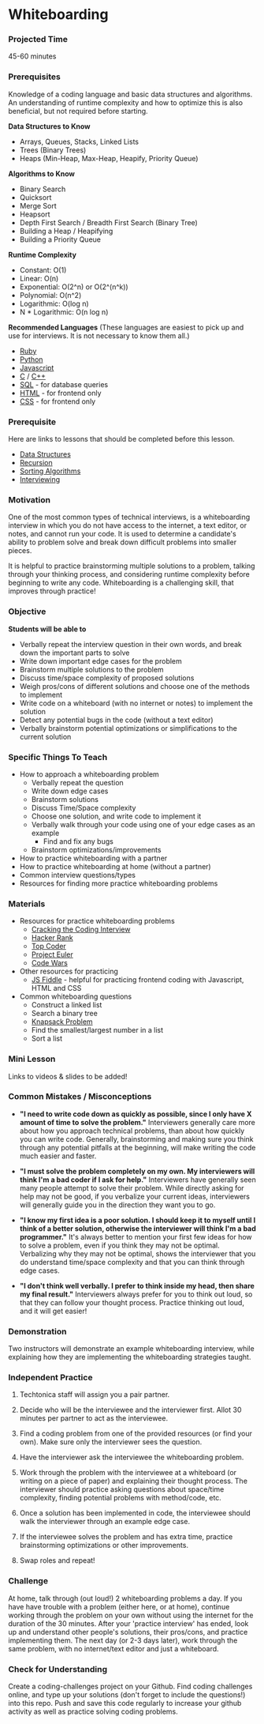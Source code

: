# Whiteboarding

### Projected Time
45-60 minutes


### Prerequisites
Knowledge of a coding language and basic data structures and algorithms. An understanding of runtime complexity and how to optimize this is also beneficial, but not required before starting.

**Data Structures to Know**
- Arrays, Queues, Stacks, Linked Lists
- Trees (Binary Trees)
- Heaps (Min-Heap, Max-Heap, Heapify, Priority Queue)

**Algorithms to Know**
- Binary Search
- Quicksort
- Merge Sort
- Heapsort
- Depth First Search / Breadth First Search (Binary Tree)
- Building a Heap / Heapifying
- Building a Priority Queue

**Runtime Complexity**
- Constant: O(1)
- Linear: O(n)
- Exponential: O(2^n) or O(2^(n^k))
- Polynomial: O(n^2)
- Logarithmic: O(log n)
- N * Logarithmic: O(n log n)

**Recommended Languages**
(These languages are easiest to pick up and use for interviews. It is not necessary to know them all.)
- [Ruby](https://www.ruby-lang.org/en/documentation/quickstart/)
- [Python](https://www.learnpython.org/)
- [Javascript](http://www.learn-js.org/)
- [C](http://www.learn-c.org/) / [C++](http://www.learncpp.com/)
- [SQL](https://www.w3schools.com/sql/) - for database queries
- [HTML](https://www.w3schools.com/html/) - for frontend only
- [CSS](https://www.w3schools.com/css/) - for frontend only


### Prerequisite
Here are links to lessons that should be completed before this lesson.
- [Data Structures](https://github.com/Techtonica/curriculum/tree/master/data-structures)
- [Recursion](https://github.com/Techtonica/curriculum/blob/master/recursion/lesson_plan.md)
- [Sorting Algorithms](https://github.com/Techtonica/curriculum/blob/master/sorting-algorithms/lesson-plan.md)
- [Interviewing](https://github.com/Techtonica/curriculum/blob/master/interviewing/interviewing.md)


### Motivation
One of the most common types of technical interviews, is a whiteboarding interview in which you do not have access to the internet, a text editor, or notes, and cannot run your code. It is used to determine a candidate's ability to problem solve and break down difficult problems into smaller pieces.

It is helpful to practice brainstorming multiple solutions to a problem, talking through your thinking process, and considering runtime complexity before beginning to write any code. Whiteboarding is a challenging skill, that improves through practice!


### Objective
**Students will be able to**
- Verbally repeat the interview question in their own words, and break down the important parts to solve
- Write down important edge cases for the problem
- Brainstorm multiple solutions to the problem
- Discuss time/space complexity of proposed solutions
- Weigh pros/cons of different solutions and choose one of the methods to implement
- Write code on a whiteboard (with no internet or notes) to implement the solution
- Detect any potential bugs in the code (without a text editor)
- Verbally brainstorm potential optimizations or simplifications to the current solution


### Specific Things To Teach
- How to approach a whiteboarding problem
	- Verbally repeat the question
	- Write down edge cases
	- Brainstorm solutions
	- Discuss Time/Space complexity
	- Choose one solution, and write code to implement it
	- Verbally walk through your code using one of your edge cases as an example
		- Find and fix any bugs
	- Brainstorm optimizations/improvements
- How to practice whiteboarding with a partner
- How to practice whiteboarding at home (without a partner)
- Common interview questions/types
- Resources for finding more practice whiteboarding problems


### Materials

- Resources for practice whiteboarding problems
	- [Cracking the Coding Interview](https://inspirit.net.in/books/placements/Cracking%20the%20Coding%20Interview.pdf)
	- [Hacker Rank](https://www.hackerrank.com)
	- [Top Coder](https://www.topcoder.com/challenges/)
	- [Project Euler](https://projecteuler.net/)
	- [Code Wars](https://www.codewars.com/)
- Other resources for practicing
	- [JS Fiddle](https://jsfiddle.net/) - helpful for practicing frontend coding with Javascript, HTML and CSS
- Common whiteboarding questions
	- Construct a linked list
	- Search a binary tree
	- [Knapsack Problem](https://www.geeksforgeeks.org/knapsack-problem/)
	- Find the smallest/largest number in a list
	- Sort a list


### Mini Lesson

Links to videos & slides to be added!


### Common Mistakes / Misconceptions

- **"I need to write code down as quickly as possible, since I only have X amount of time to solve the problem."** Interviewers generally care more about how you approach technical problems, than about how quickly you can write code. Generally, brainstorming and making sure you think through any potential pitfalls at the beginning, will make writing the code much easier and faster.

- **"I must solve the problem completely on my own. My interviewers will think I'm a bad coder if I ask for help."** Interviewers have generally seen many people attempt to solve their problem. While directly asking for help may not be good, if you verbalize your current ideas, interviewers will generally guide you in the direction they want you to go.

- **"I know my first idea is a poor solution. I should keep it to myself until I think of a better solution, otherwise the interviewer will think I'm a bad programmer."** It's always better to mention your first few ideas for how to solve a problem, even if you think they may not be optimal. Verbalizing why they may not be optimal, shows the interviewer that you do understand time/space complexity and that you can think through edge cases.

- **"I don't think well verbally. I prefer to think inside my head, then share my final result."** Interviewers always prefer for you to think out loud, so that they can follow your thought process. Practice thinking out loud, and it will get easier!


### Demonstration

Two instructors will demonstrate an example whiteboarding interview, while explaining how they are implementing the whiteboarding strategies taught.


### Independent Practice

1. Techtonica staff will assign you a pair partner.

2. Decide who will be the interviewee and the interviewer first. Allot 30 minutes per partner to act as the interviewee.

3. Find a coding problem from one of the provided resources (or find your own). Make sure only the interviewer sees the question.

4. Have the interviewer ask the interviewee the whiteboarding problem.

5. Work through the problem with the interviewee at a whiteboard (or writing on a piece of paper) and explaining their thought process. The interviewer should practice asking questions about space/time complexity, finding potential problems with method/code, etc.

6. Once a solution has been implemented in code, the interviewee should walk the interviewer through an example edge case.

6. If the interviewee solves the problem and has extra time, practice brainstorming optimizations or other improvements.

7. Swap roles and repeat!


### Challenge

At home, talk through (out loud!) 2 whiteboarding problems a day. If you have have trouble with a problem (either here, or at home), continue working through the problem on your own without using the internet for the duration of the 30 minutes. After your 'practice interview' has ended, look up and understand other people's solutions, their pros/cons, and practice implementing them. The next day (or 2-3 days later), work through the same problem, with no internet/text editor and just a whiteboard.


### Check for Understanding

Create a coding-challenges project on your Github. Find coding challenges online, and type up your solutions (don't forget to include the questions!) into this repo. Push and save this code regularly to increase your github activity as well as practice solving coding problems.
